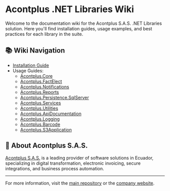 # Acontplus .NET Libraries Wiki

Welcome to the documentation wiki for the Acontplus S.A.S. .NET Libraries solution. Here you'll find installation guides, usage examples, and best practices for each library in the suite.

## 📚 Wiki Navigation

- [Installation Guide](Installation.md)
- Usage Guides:
  - [Acontplus.Core](Usage/Core.md)
  - [Acontplus.FactElect](Usage/FactElect.md)
  - [Acontplus.Notifications](Usage/Notifications.md)
  - [Acontplus.Reports](Usage/Reports.md)
  - [Acontplus.Persistence.SqlServer](Usage/PersistenceSqlServer.md)
  - [Acontplus.Services](Usage/Services.md)
  - [Acontplus.Utilities](Usage/Utilities.md)
  - [Acontplus.ApiDocumentation](Usage/ApiDocumentation.md)
  - [Acontplus.Logging](Usage/Logging.md)
  - [Acontplus.Barcode](Usage/Barcode.md)
  - [Acontplus.S3Application](Usage/S3Application.md)

## 🏢 About Acontplus S.A.S.

[Acontplus S.A.S.](https://acontplus.com.ec) is a leading provider of software solutions in Ecuador, specializing in digital transformation, electronic invoicing, secure integrations, and business process automation.

---

For more information, visit the [main repository](https://github.com/Acontplus-S-A-S/acontplus-dotnet-libs) or the [company website](https://acontplus.com.ec). 
